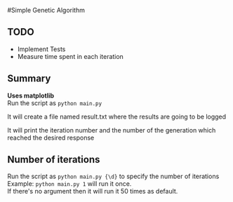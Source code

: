 #Simple Genetic Algorithm 

## TODO
  * Implement Tests
  * Measure time spent in each iteration

## Summary
**Uses matplotlib** <br/>
Run the script as `python main.py`<br/>

It will create a file named result.txt where the results are going to be logged <br/>

It will print the iteration number and the number of the generation which reached the desired response<br/>

## Number of iterations

Run the script as `python main.py {\d}` to specify the number of iterations <br/>
Example: `python main.py 1` will run it once. <br/>
If there's no argument then it will run it 50 times as default.

